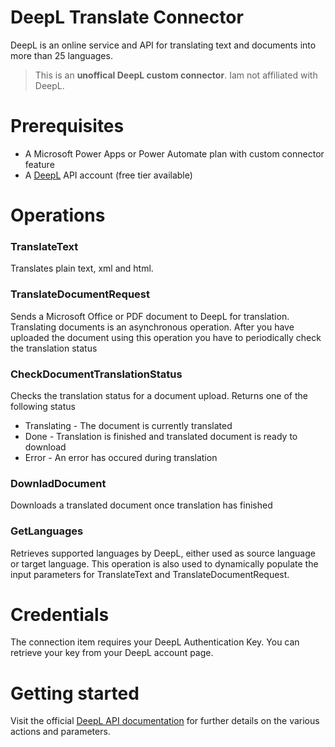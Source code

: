 # DeepL Translate Connector
DeepL is an online service and API for translating text and documents into more than 25 languages.

> This is an **unoffical DeepL custom connector**. Iam not affiliated with DeepL.

# Prerequisites

* A Microsoft Power Apps or Power Automate plan with custom connector feature
* A [DeepL](https://www.deepl.com) API account (free tier available)

# Operations

### TranslateText

Translates plain text, xml and html.

### TranslateDocumentRequest

Sends a Microsoft Office or PDF document to DeepL for translation. Translating documents is an asynchronous operation. After you have uploaded the document using this operation you have to periodically check the translation status

### CheckDocumentTranslationStatus

Checks the translation status for a document upload. Returns one of the following status

* Translating - The document is currently translated
* Done - Translation is finished and translated document is ready to download
* Error - An error has occured during translation

### DownladDocument

Downloads a translated document once translation has finished

### GetLanguages

Retrieves supported languages by DeepL, either used as source language or target language. This operation is also used to dynamically populate the input parameters for TranslateText and TranslateDocumentRequest.


# Credentials

The connection item requires your DeepL Authentication Key. You can retrieve your key from your DeepL account page.

# Getting started

Visit the official [DeepL API documentation](https://www.deepl.com/docs-api) for further details on the various actions and parameters.
